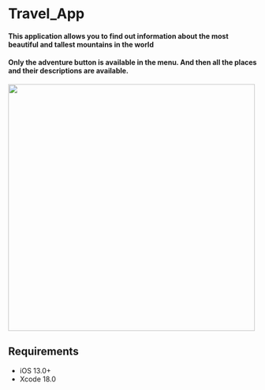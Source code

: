 # Travel_App

#### This application allows you to find out information about the most beautiful and tallest mountains in the world
#### Only the adventure button is available in the menu. And then all the places and their descriptions are available.

<img src="Travel/Travel/Image/TitleImage.png" width="500">

## Requirements

- iOS 13.0+
- Xcode 18.0





